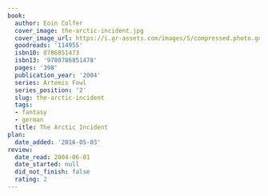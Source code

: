 ```yaml
---
book:
  author: Eoin Colfer
  cover_image: the-arctic-incident.jpg
  cover_image_url: https://i.gr-assets.com/images/S/compressed.photo.goodreads.com/books/1388294381l/114955.jpg
  goodreads: '114955'
  isbn10: 0786851473
  isbn13: '9780786851478'
  pages: '398'
  publication_year: '2004'
  series: Artemis Fowl
  series_position: '2'
  slug: the-arctic-incident
  tags:
  - fantasy
  - german
  title: The Arctic Incident
plan:
  date_added: '2016-05-03'
review:
  date_read: 2004-06-01
  date_started: null
  did_not_finish: false
  rating: 2
---
```

